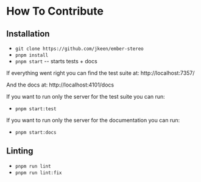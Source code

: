 # How To Contribute

## Installation

- `git clone https://github.com/jkeen/ember-stereo`
- `pnpm install`
- `pnpm start` -- starts tests + docs

If everything went right you can find the test suite at: http://localhost:7357/

And the docs at: http://localhost:4101/docs

If you want to run only the server for the test suite you can run:
- `pnpm start:test`

If you want to run only the server for the documentation you can run:
- `pnpm start:docs`

## Linting

- `pnpm run lint`
- `pnpm run lint:fix`

